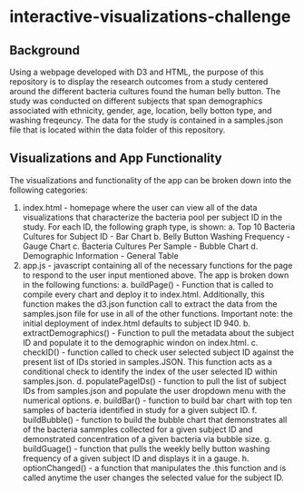 # interactive-visualizations-challenge

## Background 

Using a webpage developed with D3 and HTML, the purpose of this repository is to display the research outcomes from a study centered around the different bacteria cultures found the human belly button. The study was conducted on different subjects that span demographics associated with ethnicity, gender, age, location, belly botton type, and washing freqeuncy. The data for the study is contained in a samples.json file that is located within the data folder of this repository. 


## Visualizations and App Functionality
The visualizations and functionality of the app can be broken down into the following categories: 

1. index.html - homepage where the user can view all of the data visualizations that characterize the bacteria pool per subject ID in the study. For each ID, the following graph type, is shown: 
    a. Top 10 Bacteria Cultures for Subject ID - Bar Chart 
    b. Belly Button Washing Frequency - Gauge Chart 
    c. Bacteria Cultures Per Sample - Bubble Chart 
    d. Demographic Information - General Table 
2. app.js - javascript containing all of the necessary functions for the page to respond to the user input mentioned above. The app is broken down in the following functions: 
    a. buildPage() - Function that is called to compile every chart and deploy it to index.html. Additionally, this function makes the d3.json function call to extract the data from the samples.json file for use in all of the other functions. Important note: the initial deployment of index.html defaults to subject ID 940. 
    b. extractDemographics() - Function to pull the metadata about the subject ID and populate it to the demographic windon on index.html. 
    c. checkID() - function called to check user selected subject ID against the present list of IDs storied in samples.JSON. This function acts as a conditional check to identify the index of the user selected ID within samples.json. 
    d. populatePageIDs() - function to pull the list of subject IDs from samples.json and populate the user dropdown menu with the numerical options. 
    e. buildBar() - function to build bar chart with top ten samples of bacteria identified in study for a given subject ID. 
    f. buildBubble() - function to build the bubble chart that demonstrates all of the bacteria sammples collected for a given subject ID and demonstrated concentration of a given bacteria via bubble size. 
    g. buildGuage() - function that pulls the weekly belly button washing frequency of a given subject ID and displays it in a gauge. 
    h. optionChanged() - a function that manipulates the .this function and is called anytime the user changes the selected value for the subject ID. 
